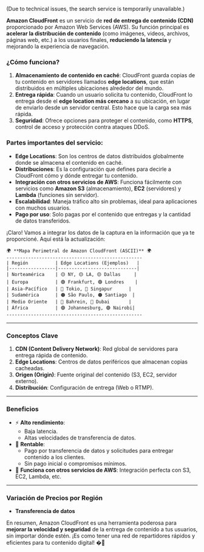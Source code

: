 (Due to technical issues, the search service is temporarily unavailable.)

**Amazon CloudFront** es un servicio de **red de entrega de contenido (CDN)** proporcionado por Amazon Web Services (AWS). Su función principal es **acelerar la distribución de contenido** (como imágenes, videos, archivos, páginas web, etc.) a los usuarios finales, **reduciendo la latencia** y mejorando la experiencia de navegación.

### ¿Cómo funciona?
1. **Almacenamiento de contenido en caché**: CloudFront guarda copias de tu contenido en servidores llamados **edge locations**, que están distribuidos en múltiples ubicaciones alrededor del mundo.
2. **Entrega rápida**: Cuando un usuario solicita tu contenido, CloudFront lo entrega desde el **edge location más cercano** a su ubicación, en lugar de enviarlo desde un servidor central. Esto hace que la carga sea más rápida.
3. **Seguridad**: Ofrece opciones para proteger el contenido, como **HTTPS**, control de acceso y protección contra ataques DDoS.

### Partes importantes del servicio:
- **Edge Locations**: Son los centros de datos distribuidos globalmente donde se almacena el contenido en caché.
- **Distribuciones**: Es la configuración que defines para decirle a CloudFront cómo y dónde entregar tu contenido.
- **Integración con otros servicios de AWS**: Funciona fácilmente con servicios como **Amazon S3** (almacenamiento), **EC2** (servidores) y **Lambda** (funciones sin servidor).
- **Escalabilidad**: Maneja tráfico alto sin problemas, ideal para aplicaciones con muchos usuarios.
- **Pago por uso**: Solo pagas por el contenido que entregas y la cantidad de datos transferidos.

¡Claro! Vamos a integrar los datos de la captura en la información que ya te proporcioné. Aquí está la actualización:

```ascii
🌍 **Mapa Perimetral de Amazon CloudFront (ASCII)** 🌍
--------------------------------------------------
| Región          | Edge Locations (Ejemplos)   |
|-----------------|-----------------------------|
| Norteamérica    | 🟡 NY, 🟡 LA, 🟡 Dallas     |
| Europa          | 🟢 Frankfurt, 🟢 Londres    |
| Asia-Pacífico   | 🔵 Tokio, 🔵 Singapur      |
| Sudamérica      | 🟠 São Paulo, 🟠 Santiago  |
| Medio Oriente   | 🔵 Bahrein, 🔵 Dubai       |
| África          | 🟣 Johannesburg, 🟣 Nairobi|
--------------------------------------------------
```

---

### **Conceptos Clave**  
1. **CDN (Content Delivery Network)**: Red global de servidores para entrega rápida de contenido.  
2. **Edge Locations**: Centros de datos periféricos que almacenan copias cacheadas.  
3. **Origen (Origin)**: Fuente original del contenido (S3, EC2, servidor externo).  
4. **Distribución**: Configuración de entrega (Web o RTMP).  

---

### **Beneficios**  
- ⚡ **Alto rendimiento**:  
  - Baja latencia.  
  - Altas velocidades de transferencia de datos.  
- 💸 **Rentable**:  
  - Pago por transferencia de datos y solicitudes para entregar contenido a los clientes.  
  - Sin pago inicial o compromisos mínimos.  
- 🔄 **Funciona con otros servicios de AWS**: Integración perfecta con S3, EC2, Lambda, etc.  

---

### **Variación de Precios por Región**  
- **Transferencia de datos**

En resumen, Amazon CloudFront es una herramienta poderosa para **mejorar la velocidad y seguridad** de la entrega de contenido a tus usuarios, sin importar dónde estén. ¡Es como tener una red de repartidores rápidos y eficientes para tu contenido digital! �💨